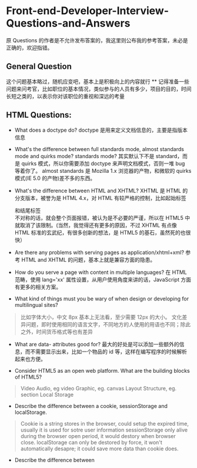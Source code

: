 # Front-end-Developer-Interview-Questions-and-Answers
原 Questions 的作者是不允许发布答案的，我这里则公布我的参考答案，未必是正确的，欢迎指错。

## General Question  
这个问题基本略过，随机应变吧，基本上是积极向上的内容就行
** 记得准备一些问题来问考官，比如职位的基本情况，类似参与的人员有多少，项目的目的，时间长短之类的，以表示你对该职位的重视和深远的考量

## HTML Questions:
- What does a doctype do?
doctype 是用来定义文档信息的，主要是指版本信息

- What's the difference between full standards mode, almost standards mode and quirks mode?
standards mode? 其实默认下不是 standard，而是 quirks 模式，所以你需要添加 doctype 来声明文档模式，否则一堆 bug 等着你了。
almost standards 是 Mozilla 1.x 浏览器的产物，和微软的 quirks 模式(IE 5.0 的产物)差不多的东西。

- What's the difference between HTML and XHTML?
XHTML 是 HTML 的分支版本，被誉为是 HTML 4.x，对 HTML 有较严格的控制，比如起始标签 <div> 和结尾标签 </div> 
不对称的话，就会整个页面报错，被认为是不必要的严谨，所以在 HTML5 中就取消了该限制。(当然，我觉得还有更多的原因，不过 
XHTML 有点像 HTML 标准的玄武纪，有很多创新的想法，是 HTML5 的基石，虽然死的也很快）

- Are there any problems with serving pages as application/xhtml+xml?
参考 HTML and XHTML 的问题，基本上就是兼容方面的隐患。

- How do you serve a page with content in multiple languages?
在 HTML 范畴，使用 lang='xx' 属性设置，从用户使用角度来讲的话，JavaScript 方面有更多的相关方案。

- What kind of things must you be wary of when design or developing for multilingual sites?
> 比如字体大小，中文 8px 基本上无法看，至少需要 12px 的大小。
> 文化差异问题，即时使用相同的语言文字，不同地方的人使用的用语也不同；除此之外，时间货币格式等也有差异

- What are data- attributes good for?
最大的好处是可以添加一些额外的信息，而不需要显示出来，比如一个物品的 id 等，这样在编写程序的时候解析起来也方便。

- Consider HTML5 as an open web platform. What are the building blocks of HTML5?
> Video Audio, eg video
> Graphic, eg. canvas
> Layout Structure, eg. section
> Local Storage

- Describe the difference between a cookie, sessionStorage and localStorage.
> Cookie is a string stores in the browser, could setup the expired time, usually it is used for sotre user information
> sessionStorage only alive during the browser open period, it would destory when browser close.
> localStorage can only be destored by force, it won't automatically desapre; it could save more data than cookie does.

- Describe the difference between <script>, <script async> and <script defer>.
> Script normal mode, downloand and run one by one
> Async, several file will donwload at the same time
> defer, move the current file to the final, esp for the application files; 
garentee they will run after lib script files are all downloaded.

- Why is it generally a good idea to position CSS <link>s between <head></head> and JS <script>s just before </body>? Do you know any exceptions?
> Style should go first; other wise user would see unstyled View at first.
> Script on the last, so user could see the View in less waiting time.

Exception:
> You try to have different theme for the webpage, so we need dynatically load css file.
> If some Script library take longer time, it could be placed in head, so the js code rest could use the lib function immidately.

- What is progressive rendering?
Have you used different HTML templating languages before?
